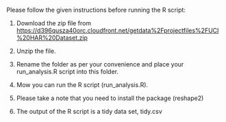 Please follow the given instructions before running the R script:

1. Download the zip file from https://d396qusza40orc.cloudfront.net/getdata%2Fprojectfiles%2FUCI%20HAR%20Dataset.zip

2. Unzip the file.

3. Rename the folder as per your convenience and place your run_analysis.R script into this folder.
4. Mow you can run the R script (run_analysis.R). 
5. Please take a note that you need to install the package (reshape2)
6. The output of the R script is a tidy data set, tidy.csv